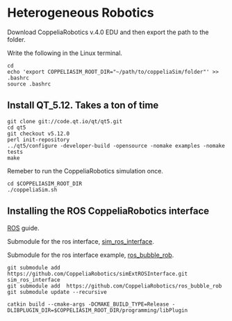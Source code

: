 # Heterogeneous Robotics
Download CoppeliaRobotics v.4.0 EDU and then export the path to the folder.

Write the following in the Linux terminal.

```
cd
echo 'export COPPELIASIM_ROOT_DIR="~/path/to/coppeliaSim/folder"' >> .bashrc
source .bashrc
```

## Install QT_5.12. Takes a ton of time

```
git clone git://code.qt.io/qt/qt5.git
cd qt5
git checkout v5.12.0
perl init-repository
../qt5/configure -developer-build -opensource -nomake examples -nomake tests
make
```

Remeber to run the CoppeliaRobotics simulation once.

```
cd $COPPELIASIM_ROOT_DIR
./coppeliaSim.sh
```


## Installing the ROS CoppeliaRobotics interface
[ROS](http://www.coppeliarobotics.com/helpFiles/en/ros1Tutorial.htm) guide.

Submodule for the ros interface, [sim_ros_interface](https://github.com/CoppeliaRobotics/simExtROSInterface).

Submodule for the ros interface example, [ros_bubble_rob](https://github.com/CoppeliaRobotics/ros_bubble_rob).

```
git submodule add  https://github.com/CoppeliaRobotics/simExtROSInterface.git sim_ros_interface
git submodule add  https://github.com/CoppeliaRobotics/ros_bubble_rob
git submodule update --recursive

catkin build --cmake-args -DCMAKE_BUILD_TYPE=Release -DLIBPLUGIN_DIR=$COPPELIASIM_ROOT_DIR/programming/libPlugin
```
